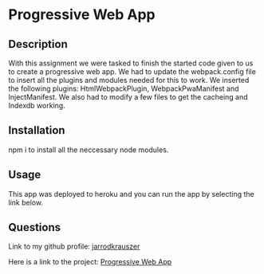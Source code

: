 # Progressive Web App

## Description
  
With this assignment we were tasked to finish the started code given to us to create a progressive web app.  We had to update the webpack.config file to insert all the plugins and modules needed for this to work.  We inserted the following plugins: HtmlWebpackPlugin, WebpackPwaManifest and InjectManifest.  We also had to modify a few files to get the cacheing and Indexdb working.

## Installation

npm i to install all the neccessary node modules.

## Usage

This app was deployed to heroku and you can run the app by selecting the link below.

 ## Questions

Link to my github profile: [jarrodkrauszer](https://github.com/jarrodkrauszer)

Here is a link to the project: [Progressive Web App](https://github.com/jarrodkrauszer/pwa)